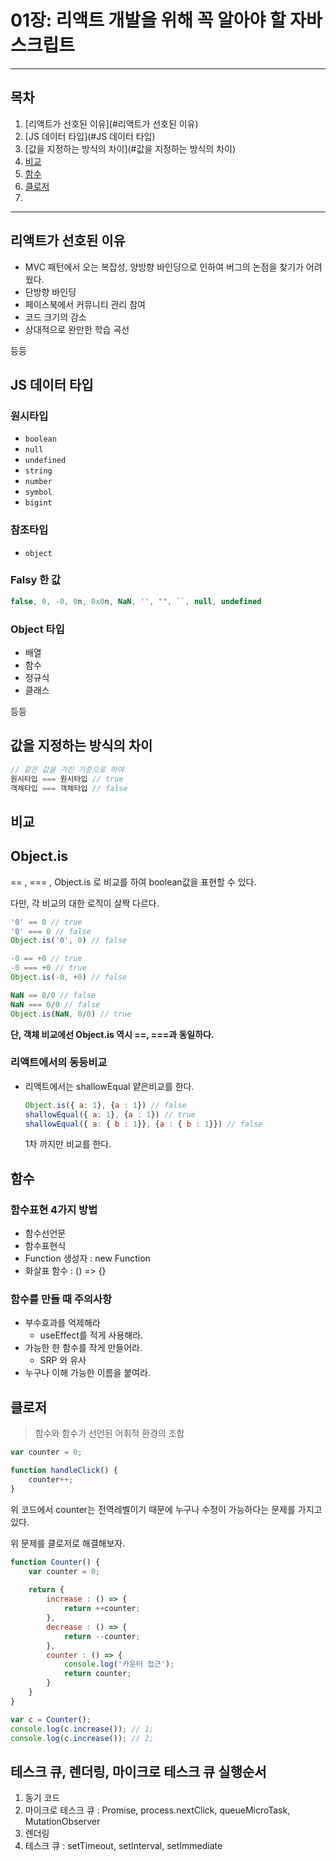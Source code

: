 # 01장: 리액트 개발을 위해 꼭 알아야 할 자바스크립트



---

## 목차

1. [리액트가 선호된 이유](#리액트가 선호된 이유)
2. [JS 데이터 타입](#JS 데이터 타입)
3. [값을 지정하는 방식의 차이](#값을 지정하는 방식의 차이)
4. [비교](#비교)
5. [함수](#함수)
6. [클로저](#클로저)
7. 



---

## 리액트가 선호된 이유

- MVC 패턴에서 오는 복잡성, 양방향 바인딩으로 인하여 버그의 논점을 찾기가 어려웠다.
- 단방향 바인딩
- 페이스북에서 커뮤니티 관리 참여
- 코드 크기의 감소
- 상대적으로 완만한 학습 곡선

등등



## JS 데이터 타입

### 원시타입

- `boolean`
- `null`
- `undefined`
- `string`
- `number`
- `symbol`
- `bigint`

### 참조타입

- `object`



### Falsy 한 값

```jsx
false, 0, -0, 0n, 0x0n, NaN, '', "", ``, null, undefined
```



### Object 타입

- 배열
- 함수
- 정규식
- 클래스

등등



## 값을 지정하는 방식의 차이

```jsx
// 같은 값을 가진 기준으로 하여
원시타입 === 원시타입 // true
객체타입 === 객체타입 // false
```



## 비교

## Object.is

== , === , Object.is 로 비교를 하여 boolean값을 표현할 수 있다.

다만, 각 비교의 대한 로직이 살짝 다르다.

```jsx
'0' == 0 // true
'0' === 0 // false
Object.is('0', 0) // false

-0 == +0 // true
-0 === +0 // true
Object.is(-0, +0) // false

NaN == 0/0 // false
NaN === 0/0 // false
Object.is(NaN, 0/0) // true
```

**단, 객체 비교에선 Object.is 역시 ==, ===과 동일하다.**



### 리액트에서의 동등비교

- 리액트에서는 shallowEqual  얕은비교를 한다.

  ```jsx
  Object.is({ a: 1}, {a : 1}) // false
  shallowEqual({ a: 1}, {a : 1}) // true
  shallowEqual({ a: { b : 1}}, {a : { b : 1}}) // false
  ```

  1차 까지만 비교를 한다.



## 함수

### 함수표현 4가지 방법

- 함수선언문
- 함수표현식
- Function 생성자 : new Function
- 화살표 함수 : () => {}

### 함수를 만들 때 주의사항

- 부수효과를 억제해라
  - useEffect를 적게 사용해라.
- 가능한 한 함수를 작게 만들어라.
  - SRP 와 유사
- 누구나 이해 가능한 이름을 붙여라.



## 클로저

>  함수와 함수가 선언된 어휘적 환경의 조합

```js
var counter = 0;

function handleClick() {
	counter++;
}
```

위 코드에서 counter는 전역레벨이기 때문에 누구나 수정이 가능하다는 문제를 가지고 있다.

위 문제를 클로저로 해결해보자.

```js
function Counter() {
	var counter = 0;
	
	return {
		increase : () => {
			return ++counter;
		},
		decrease : () => {
			return --counter;
		},
		counter : () => {
			console.log('카운터 접근');
			return counter;
		}
	}
}

var c = Counter();
console.log(c.increase()); // 1;
console.log(c.increase()); // 2;
```



## 테스크 큐, 렌더링, 마이크로 테스크 큐 실행순서

1. 동기 코드
2. 마이크로 테스크 큐 : Promise, process.nextClick, queueMicroTask, MutationObserver
3. 렌더링
4. 테스크 큐 : setTimeout, setInterval, setImmediate

